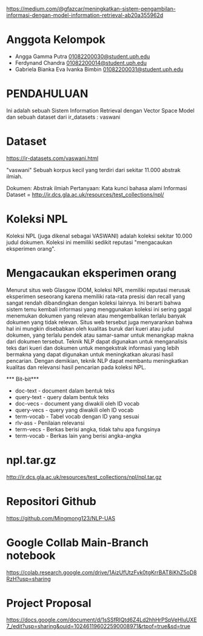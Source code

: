 https://medium.com/@gfazcar/meningkatkan-sistem-pengambilan-informasi-dengan-model-information-retrieval-ab20a355962d


# Anggota Kelompok
- Angga Gamma Putra 01082200030@student.uph.edu
- Ferdynand Chandra 01082200014@student.uph.edu
- Gabriela Bianka Eva Ivanka Bimbin 01082200031@student.uph.edu

# PENDAHULUAN
Ini adalah sebuah Sistem Information Retrieval dengan Vector Space Model dan sebuah dataset dari ir_datasets : vaswani

# Dataset
https://ir-datasets.com/vaswani.html

"vaswani"
Sebuah korpus kecil yang terdiri dari sekitar 11.000 abstrak ilmiah.

Dokumen: Abstrak ilmiah
Pertanyaan: Kata kunci bahasa alami
Informasi Dataset = http://ir.dcs.gla.ac.uk/resources/test_collections/npl/
 
# Koleksi NPL
Koleksi NPL (juga dikenal sebagai VASWANI) adalah koleksi sekitar 10.000 judul dokumen. Koleksi ini memiliki sedikit reputasi "mengacaukan eksperimen orang".

# Mengacaukan eksperimen orang
Menurut situs web Glasgow IDOM, koleksi NPL memiliki reputasi merusak eksperimen seseorang karena memiliki rata-rata presisi dan recall yang sangat rendah dibandingkan dengan koleksi lainnya. Ini berarti bahwa sistem temu kembali informasi yang menggunakan koleksi ini sering gagal menemukan dokumen yang relevan atau mengembalikan terlalu banyak dokumen yang tidak relevan. Situs web tersebut juga menyarankan bahwa hal ini mungkin disebabkan oleh kualitas buruk dari kueri atau judul dokumen, yang terlalu pendek atau samar-samar untuk menangkap makna dari dokumen tersebut. 
Teknik NLP dapat digunakan untuk menganalisis teks dari kueri dan dokumen untuk mengekstrak informasi yang lebih bermakna yang dapat digunakan untuk meningkatkan akurasi hasil pencarian. Dengan demikian, teknik NLP dapat membantu meningkatkan kualitas dan relevansi hasil pencarian pada koleksi NPL.

*** Bit-bit***
- doc-text - document dalam bentuk teks
- query-text - query dalam bentuk teks
- doc-vecs - document yang diwakili oleh ID vocab
- query-vecs - query yang diwakili oleh ID vocab
- term-vocab - Tabel vocab  dengan ID yang sesuai
- rlv-ass - Penilaian relevansi
- term-vecs - Berkas berisi angka, tidak tahu apa fungsinya
- term-vocab - Berkas lain yang berisi angka-angka

# npl.tar.gz
http://ir.dcs.gla.ac.uk/resources/test_collections/npl/npl.tar.gz

# Repositori Github
https://github.com/Mingmong123/NLP-UAS

# Google Collab Main-Branch notebook
https://colab.research.google.com/drive/1AizUfUtzFvk0tgKrrBAT8iKhZ5oD8RzH?usp=sharing

# Project Proposal
https://docs.google.com/document/d/1sSSfRIQtd6Z4Ld2hhHrPSpVeHIuUXE7_/edit?usp=sharing&ouid=102461196022590008971&rtpof=true&sd=true

